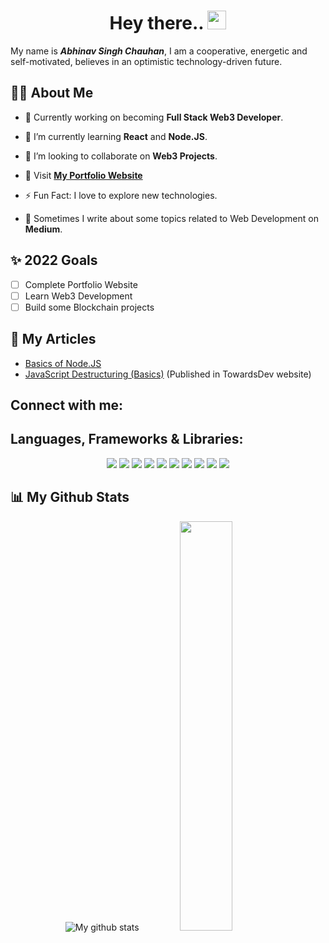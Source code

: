 <h1 align="center">Hey there.. <img src="https://raw.githubusercontent.com/MartinHeinz/MartinHeinz/master/wave.gif" width="30px"> </h1>

My name is ***Abhinav Singh Chauhan***, I am a cooperative, energetic and self-motivated, believes in an optimistic technology-driven future.

## 🙋‍♂️ About Me

- 🔭 Currently working on becoming **Full Stack Web3 Developer**.

- 🚀 I’m currently learning **React** and **Node.JS**.

- 👯 I’m looking to collaborate on **Web3 Projects**.

- 🚀 Visit **[My Portfolio Website](https://abhisc.me)**

- ⚡ Fun Fact: I love to explore new technologies.

- 📖 Sometimes I write about some topics related to Web Development on **Medium**. 

## ✨ 2022 Goals
  - [ ] Complete Portfolio Website
  - [ ] Learn Web3 Development
  - [ ] Build some Blockchain projects

## 🧾 My Articles
  - [Basics of Node.JS](https://medium.com/@mystyx/basics-of-node-js-de60036fdc4)
  - [JavaScript Destructuring (Basics)](https://medium.com/p/c495bf868729) (Published in TowardsDev website)

## Connect with me:

## Languages, Frameworks & Libraries:
<p align = "center">
<img src = "https://img.shields.io/badge/HTML5-E34F26?style=for-the-badge&logo=html5&logoColor=white"> <img src = "https://img.shields.io/badge/CSS3-1572B6?style=for-the-badge&logo=css3&logoColor=white"> <img src = "https://img.shields.io/badge/Javascript-F0DB4F?style=for-the-badge&logo=javascript&logoColor=black"> <img src = "https://img.shields.io/badge/SCSS-CC6699?style=for-the-badge&logo=sass&logoColor=white"> <img src = "https://img.shields.io/badge/DART-0175C2?style=for-the-badge&logo=dart&logoColor=white"> <img src = "https://img.shields.io/badge/solidity-363636?style=for-the-badge&logo=solidity&logoColor=white"> <img src = "https://img.shields.io/badge/React-20232A?style=for-the-badge&logo=react&logoColor=61DAFB"> <img src = "https://img.shields.io/badge/Node.js-339933?style=for-the-badge&logo=node.js&logoColor=white"> <img src = "https://img.shields.io/badge/Flutter-027DFD?style=for-the-badge&logo=flutter&logoColor=white"> <img src = "https://img.shields.io/badge/bootstrap-7952B3?style=for-the-badge&logo=bootstrap&logoColor=white">
</p>

## 📊 My Github Stats
<p align = "center">
<img src="https://github-readme-streak-stats.herokuapp.com?user=MYSTYX7&theme=vision-friendly-dark&hide_border=true&date_format=M%20j%5B%2C%20Y%5D" alt="My github stats">
  <img src= "https://github-readme-stats.vercel.app/api/top-langs/?username=MYSTYX7&layout=compact&theme=vision-friendly-dark&hide_border=true" width="41%">
</p>
